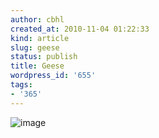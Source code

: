 ```yaml
---
author: cbhl
created_at: 2010-11-04 01:22:33
kind: article
slug: geese
status: publish
title: Geese
wordpress_id: '655'
tags:
- '365'
---
```


![image](http://images.azuresky.ca/blog/wp-content/uploads/2010/11/wpid-IMG_20101103_143745.jpg)
